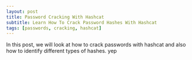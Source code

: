 ```yaml
---
layout: post
title: Password Cracking With Hashcat
subtitle: Learn How To Crack Password Hashes With Hashcat
tags: [passwords, cracking, hashcat]
---
```

In this post, we will look at how to crack passwords with hashcat and also how to identify different types of hashes.
yep
